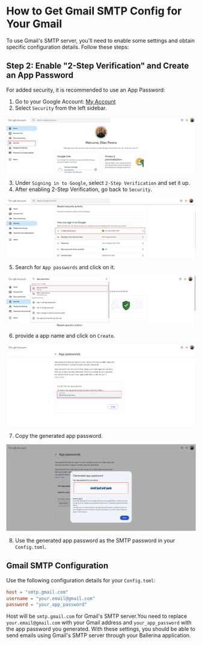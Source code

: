 # How to Get Gmail SMTP Config for Your Gmail

To use Gmail's SMTP server, you'll need to enable some settings and obtain specific configuration details. Follow these steps:

## Step 2: Enable "2-Step Verification" and Create an App Password

For added security, it is recommended to use an App Password:

1. Go to your Google Account: [My Account](https://myaccount.google.com/)
2. Select `Security` from the left sidebar.

![My Account](/resources/doc-images/account.png)

3. Under `Signing in to Google`, select `2-Step Verification` and set it up.
4. After enabling 2-Step Verification, go back to `Security`.

![2-Step Verification](/resources/doc-images/2factor.png)

5. Search for `App passwords` and click on it.

![App Passwords](/resources/doc-images/app-passswords.png)

6. provide a app name and click on `Create`.

![Generate App Password](/resources/doc-images/app-name.png)

7. Copy the generated app password.

![Copy App Password](/resources/doc-images/password.png)

8. Use the generated app password as the SMTP password in your `Config.toml`.

## Gmail SMTP Configuration

Use the following configuration details for your `Config.toml`:

```toml
host = "smtp.gmail.com"
username = "your.email@gmail.com"
password = "your_app_password"
```

Host will be `smtp.gmail.com` for Gmail's SMTP server.You need to replace `your.email@gmail.com` with your Gmail address and `your_app_password` with the app password you generated.
With these settings, you should be able to send emails using Gmail's SMTP server through your Ballerina application.
